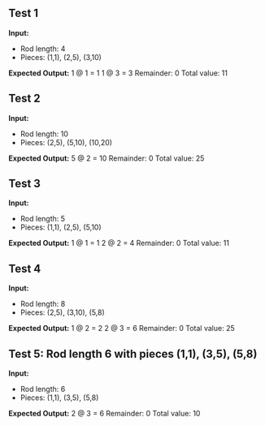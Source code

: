 ## Test 1

**Input:**
- Rod length: 4
- Pieces: (1,1), (2,5), (3,10)

**Expected Output:**
1 @ 1 = 1
1 @ 3 = 3
Remainder: 0
Total value: 11

## Test 2

**Input:**
- Rod length: 10
- Pieces: (2,5), (5,10), (10,20)

**Expected Output:**
5 @ 2 = 10
Remainder: 0
Total value: 25

## Test 3

**Input:**
- Rod length: 5
- Pieces: (1,1), (2,5), (5,10)

**Expected Output:**
1 @ 1 = 1
2 @ 2 = 4
Remainder: 0
Total value: 11

## Test 4

**Input:**
- Rod length: 8
- Pieces: (2,5), (3,10), (5,8)

**Expected Output:**
1 @ 2 = 2
2 @ 3 = 6
Remainder: 0
Total value: 25

## Test 5: Rod length 6 with pieces (1,1), (3,5), (5,8)

**Input:**
- Rod length: 6
- Pieces: (1,1), (3,5), (5,8)

**Expected Output:**
2 @ 3 = 6
Remainder: 0
Total value: 10